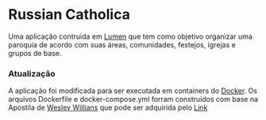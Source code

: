 # Russian Catholica
Uma aplicação contruida em [Lumen](https://lumen.laravel.com) que tem como objetivo organizar uma paroquia de acordo com suas áreas, comunidades, festejos, igrejas e grupos de base.

### Atualização
A aplicação foi modificada para ser executada em containers do [Docker](https://www.docker.com). Os arquivos Dockerfile e docker-compose.yml forram construidos com base na Apostila de [Wesley Willians](https://www.linkedin.com/in/wesleywillians/) que pode ser adquirida pelo [Link](https://fullcycle.com.br/docker-e-docker-composer-na-pratica-criando-ambiente-laravel/)



